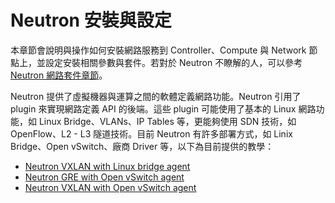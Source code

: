 # Neutron 安裝與設定
本章節會說明與操作如何安裝網路服務到 Controller、Compute 與 Network 節點上，並設定安裝相關參數與套件。若對於 Neutron 不瞭解的人，可以參考 [Neutron 網路套件章節](../../../conceptions/neutron/README.md)。

Neutron 提供了虛擬機器與運算之間的軟體定義網路功能。Neutron 引用了 plugin 來實現網路定義 API 的後端。這些 plugin 可能使用了基本的 Linux 網路功能，如 Linux Bridge、VLANs、IP Tables 等，更能夠使用 SDN 技術，如 OpenFlow、L2 - L3 隧道技術。目前 Neutron 有許多部署方式，如 Linix Bridge、Open vSwitch、廠商 Driver 等，以下為目前提供的教學：

* [Neutron VXLAN with Linux bridge agent](linuxbridge_vxlan_install.md)
* [Neutron GRE with Open vSwitch agent](openvswitch_gre_install.md)
* [Neutron VXLAN with Open vSwitch agent](openvswitch_vxlan_install.md)
